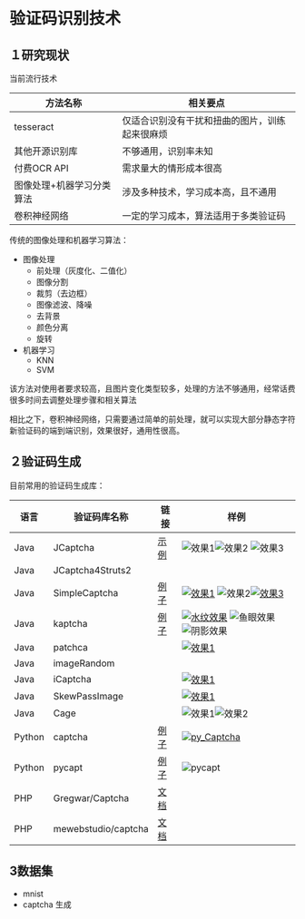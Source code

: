 # 验证码识别技术

## １研究现状

当前流行技术

| 方法名称                  | 相关要点                                       |
| ------------------------- | ---------------------------------------------- |
| tesseract                 | 仅适合识别没有干扰和扭曲的图片，训练起来很麻烦 |
| 其他开源识别库            | 不够通用，识别率未知                           |
| 付费OCR API               | 需求量大的情形成本很高                         |
| 图像处理+机器学习分类算法 | 涉及多种技术，学习成本高，且不通用             |
| 卷积神经网络              | 一定的学习成本，算法适用于多类验证码           |

传统的图像处理和机器学习算法：

- 图像处理
	- 前处理（灰度化、二值化）
	- 图像分割
	- 裁剪（去边框）
	- 图像滤波、降噪
	- 去背景
	- 颜色分离
	- 旋转
- 机器学习
	- KNN
	- SVM

该方法对使用者要求较高，且图片变化类型较多，处理的方法不够通用，经常话费很多时间去调整处理步骤和相关算法

相比之下，卷积神经网络，只需要通过简单的前处理，就可以实现大部分静态字符新验证码的端到端识别，效果很好，通用性很高。

## ２验证码生成

目前常用的验证码生成库：

| 语言   | 验证码库名称        | 链接                                                         | 样例                                                         |
| ------ | ------------------- | ------------------------------------------------------------ | ------------------------------------------------------------ |
| Java   | JCaptcha            | [示例](https://jcaptcha.atlassian.net/wiki/spaces/general/pages/1212427/Samples+tests) | ![效果1](/home/randolph1997/DL4WebSecurity/Notes/assets/jcaptcha1-1557281260838.jpg)![效果2](/home/randolph1997/DL4WebSecurity/Notes/assets/jcaptcha2.jpg) ![效果3](/home/randolph1997/DL4WebSecurity/Notes/assets/jcaptcha3.jpg) |
| Java   | JCaptcha4Struts2    |                                                              |                                                              |
| Java   | SimpleCaptcha       | [例子](https://www.oschina.net/p/simplecaptcha)              | [![效果1](/home/randolph1997/DL4WebSecurity/Notes/assets/SimpleCaptcha_1.jpg)](https://github.com/nickliqian/cnn_captcha/blob/master/readme_image/SimpleCaptcha_1.jpg) ![效果2](/home/randolph1997/DL4WebSecurity/Notes/assets/SimpleCaptcha_2.jpg)[![效果3](/home/randolph1997/DL4WebSecurity/Notes/assets/SimpleCaptcha_3.jpg)](https://github.com/nickliqian/cnn_captcha/blob/master/readme_image/SimpleCaptcha_3.jpg) |
| Java   | kaptcha             | [例子](https://github.com/linghushaoxia/kaptcha)             | [![水纹效果](/home/randolph1997/DL4WebSecurity/Notes/assets/Kaptcha_5.png)](https://github.com/nickliqian/cnn_captcha/blob/master/readme_image/Kaptcha_5.png) ![鱼眼效果](/home/randolph1997/DL4WebSecurity/Notes/assets/Kaptcha_2.png)![阴影效果](/home/randolph1997/DL4WebSecurity/Notes/assets/Kaptcha_3.png) |
| Java   | patchca             |                                                              | [![效果1](/home/randolph1997/DL4WebSecurity/Notes/assets/patchca_1.png)](https://github.com/nickliqian/cnn_captcha/blob/master/readme_image/patchca_1.png) |
| Java   | imageRandom         |                                                              |                                                              |
| Java   | iCaptcha            |                                                              | [![效果1](/home/randolph1997/DL4WebSecurity/Notes/assets/iCaptcha.jpg)](https://github.com/nickliqian/cnn_captcha/blob/master/readme_image/iCaptcha.jpg) |
| Java   | SkewPassImage       |                                                              | [![效果1](/home/randolph1997/DL4WebSecurity/Notes/assets/SkewPassImage.jpg)](https://github.com/nickliqian/cnn_captcha/blob/master/readme_image/SkewPassImage.jpg) |
| Java   | Cage                |                                                              | ![效果1](/home/randolph1997/DL4WebSecurity/Notes/assets/Cage1.jpg)![效果2](/home/randolph1997/DL4WebSecurity/Notes/assets/Cage2.jpg) |
| Python | captcha             | [例子](https://github.com/nickliqian/cnn_captcha/blob/master/gen_image/gen_sample_by_captcha.py) | [![py_Captcha](/home/randolph1997/DL4WebSecurity/Notes/assets/py_Captcha-1.jpg)](https://github.com/nickliqian/cnn_captcha/blob/master/readme_image/py_Captcha-1.jpg) |
| Python | pycapt              | [例子](https://github.com/aboutmydreams/pycapt)              | ![pycapt](/home/randolph1997/DL4WebSecurity/Notes/assets/do4.png) |
| PHP    | Gregwar/Captcha     | [文档](https://github.com/Gregwar/Captcha)                   |                                                              |
| PHP    | mewebstudio/captcha | [文档](https://github.com/mewebstudio/captcha)               |                                                              |

## 3数据集

- mnist
- captcha 生成



